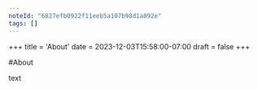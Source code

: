 ```yaml
---
noteId: "6827efb0922f11eeb5a107b98d1a892e"
tags: []
---
```


+++
title = 'About'
date = 2023-12-03T15:58:00-07:00
draft = false
+++

#About

text
